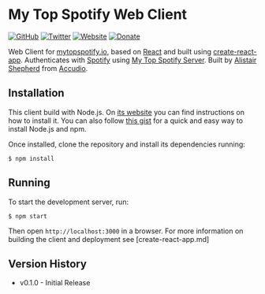# My Top Spotify Web Client

[![GitHub](https://img.shields.io/badge/GitHub-Accudio-0366d6.svg)](https://github.com/Accudio) [![Twitter](https://img.shields.io/badge/Twitter-@accudio-1DA1F2.svg)](https://twitter.com/accudio) [![Website](https://img.shields.io/badge/Website-accudio.com-4B86AF.svg)](https://accudio.com) [![Donate](https://img.shields.io/badge/Donate-Paypal-009cde.svg)](https://www.paypal.com/cgi-bin/webscr?cmd=_donations&business=alistair.shepherd@hotmail.co.uk&item_name=Supporting+open+source+projects+by+Alistair+Shepherd&currency_code=GBP)

Web Client for [mytopspotify.io][url], based on [React][reactjs] and built using [create-react-app][createreactapp]. Authenticates with [Spotify][spotifyurl] using [My Top Spotify Server][mytopspotifyserver]. Built by [Alistair Shepherd][alistairshepherdurl] from [Accudio][accudiourl].

## Installation

This client build with Node.js. On [its website](http://www.nodejs.org/download/) you can find instructions on how to install it. You can also follow [this gist](https://gist.github.com/isaacs/579814) for a quick and easy way to install Node.js and npm.

Once installed, clone the repository and install its dependencies running:

    $ npm install

## Running
To start the development server, run:

    $ npm start

Then open `http://localhost:3000` in a browser. For more information on building the client and deployment see [create-react-app.md]

## Version History

- v0.1.0 - Initial Release

[url]:https://mytopspotify.io/
[mytopspotifyserver]:https://github.com/Accudio/my-top-spotify-server/
[reactjs]:https://reactjs.org/
[createreactapp]:https://github.com/facebook/create-react-app
[createreactappmd]:https://github.com/Accudio/my-top-spotify-web-client/blob/master/create-react-app.md
[spotifyurl]:https://spotify.com/
[alistairshepherdurl]:https://alistairshepherd.co.uk/
[accudiourl]:https://accudio.com/